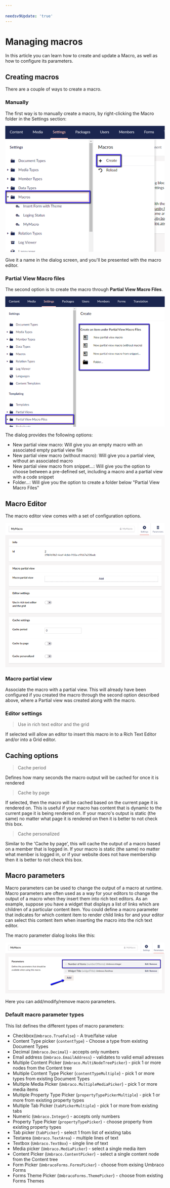```yaml
---

needsv9Update: 'true'
---
```


# Managing macros

In this article you can learn how to create and update a Macro, as well as how to configure its parameters.

## Creating macros

There are a couple of ways to create a macro.

### Manually

The first way is to manually create a macro, by right-clicking the Macro folder in the Settings section:

![Create macro](../../../../../11/umbraco-cms/reference/templating/macros/images/create-macro-tree-8.png)

Give it a name in the dialog screen, and you'll be presented with the macro editor.

### Partial View Macro files

The second option is to create the macro through **Partial View Macro Files**.

![Partial View Macro files dialog](../../../../../11/umbraco-cms/reference/templating/macros/images/partial-view-macro-files-8.png)

The dialog provides the following options:

* New partial view macro: Will give you an empty macro with an associated empty partial view file
* New partial view macro (without macro): Will give you a partial view, without an associated macro
* New partial view macro from snippet...: Will give you the option to choose between a pre-defined set, including a macro and a partial view with a code snippet
* Folder...: Will give you the option to create a folder below "Partial View Macro Files"

## Macro Editor

The macro editor view comes with a set of configuration options.

![Macro editor](../../../../../11/umbraco-cms/reference/templating/macros/images/macro-editor-8.png)

### Macro partial view

Associate the macro with a partial view. This will already have been configured if you created the macro through the second option described above, where a Partial view was created along with the macro.

### Editor settings

> Use in rich text editor and the grid

If selected will allow an editor to insert this macro in to a Rich Text Editor and/or into a Grid editor.

## Caching options

> Cache period

Defines how many seconds the macro output will be cached for once it is rendered

> Cache by page

If selected, then the macro will be cached based on the current page it is rendered on. This is useful if your macro has content that is dynamic to the current page it is being rendered on. If your macro's output is static (the same) no matter what page it is rendered on then it is better to not check this box.

> Cache personalized

Similar to the 'Cache by page', this will cache the output of a macro based on a member that is logged in. If your macro is static (the same) no matter what member is logged in, or if your website does not have membership then it is better to not check this box.

## Macro parameters

Macro parameters can be used to change the output of a macro at runtime. Macro parameters are often used as a way for your editors to change the output of a macro when they insert them into rich text editors. As an example, suppose you have a widget that displays a list of links which are children of a particular content item. You could define a macro parameter that indicates for which content item to render child links for and your editor can select this content item when inserting the macro into the rich text editor.

The macro parameter dialog looks like this:

![Macro editor](../../../../../11/umbraco-cms/reference/templating/macros/images/macro-parameters-v8.png)

Here you can add/modify/remove macro parameters.

### Default macro parameter types

This list defines the different types of macro parameters:

* Checkbox(`Umbraco.TrueFalse`) - A true/false value
* Content Type picker (`contentType`) - Choose a type from existing Document Types
* Decimal (`Umbraco.Decimal`) - accepts only numbers
* Email address (`Umbraco.EmailAddress`) - validates to valid email adresses
* Multiple Content Picker (`Umbraco.MultiNodeTreePicker`) - pick 1 or more nodes from the Content tree
* Multiple Content Type Picker (`contentTypeMultiple`) - pick 1 or more types from existing Document Types
* Multiple Media Picker (`Umbraco.MultipleMediaPicker`) - pick 1 or more media items
* Multiple Property Type Picker (`propertyTypePickerMultiple`) - pick 1 or more from existing property types
* Multiple Tab Picker (`tabPickerMultiple`) - pick 1 or more from existing tabs
* Numeric (`Umbraco.Integer`) - accepts only numbers
* Property Type Picker (`propertyTypePicker`) - choose property from existing property types
* Tab picker (`tabPicker`) - select 1 from list of existing tabs
* Textarea (`Umbraco.TextArea`) - multiple lines of text
* Textbox (`Umbraco.TextBox`) - single line of text
* Media picker (`Umbraco.MediaPicker`) - select a single media item
* Content Picker (`Umbraco.ContentPicker`) - select a single content node from the Content tree
* Form Picker (`UmbracoForms.FormsPicker`) - choose from exising Umbraco Forms
* Forms Theme Picker (`UmbracoForms.ThemePicker`) - choose from existing Forms Themes

